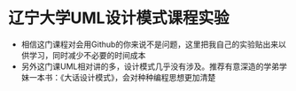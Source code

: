 # 辽宁大学UML设计模式课程实验

+ 相信这门课程对会用Github的你来说不是问题，这里把我自己的实验贴出来以供学习，同时减少不必要的时间成本
+ 另外这门课UML相对讲的多，设计模式几乎没有涉及。推荐有意深造的学弟学妹一本书：《大话设计模式》，会对种种编程思想更加清楚